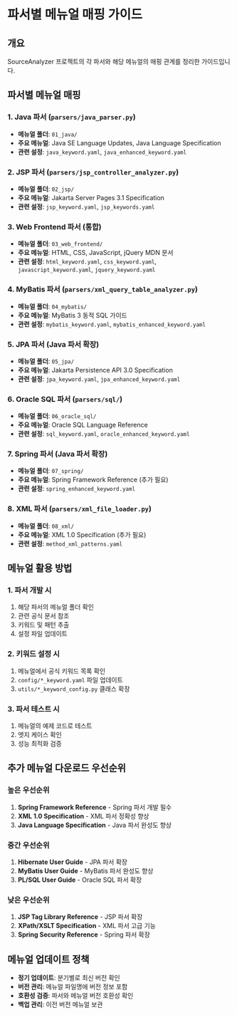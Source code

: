 # 파서별 메뉴얼 매핑 가이드

## 개요
SourceAnalyzer 프로젝트의 각 파서와 해당 메뉴얼의 매핑 관계를 정리한 가이드입니다.

## 파서별 메뉴얼 매핑

### 1. Java 파서 (`parsers/java_parser.py`)
- **메뉴얼 폴더**: `01_java/`
- **주요 메뉴얼**: Java SE Language Updates, Java Language Specification
- **관련 설정**: `java_keyword.yaml`, `java_enhanced_keyword.yaml`

### 2. JSP 파서 (`parsers/jsp_controller_analyzer.py`)
- **메뉴얼 폴더**: `02_jsp/`
- **주요 메뉴얼**: Jakarta Server Pages 3.1 Specification
- **관련 설정**: `jsp_keyword.yaml`, `jsp_keywords.yaml`

### 3. Web Frontend 파서 (통합)
- **메뉴얼 폴더**: `03_web_frontend/`
- **주요 메뉴얼**: HTML, CSS, JavaScript, jQuery MDN 문서
- **관련 설정**: `html_keyword.yaml`, `css_keyword.yaml`, `javascript_keyword.yaml`, `jquery_keyword.yaml`

### 4. MyBatis 파서 (`parsers/xml_query_table_analyzer.py`)
- **메뉴얼 폴더**: `04_mybatis/`
- **주요 메뉴얼**: MyBatis 3 동적 SQL 가이드
- **관련 설정**: `mybatis_keyword.yaml`, `mybatis_enhanced_keyword.yaml`

### 5. JPA 파서 (Java 파서 확장)
- **메뉴얼 폴더**: `05_jpa/`
- **주요 메뉴얼**: Jakarta Persistence API 3.0 Specification
- **관련 설정**: `jpa_keyword.yaml`, `jpa_enhanced_keyword.yaml`

### 6. Oracle SQL 파서 (`parsers/sql/`)
- **메뉴얼 폴더**: `06_oracle_sql/`
- **주요 메뉴얼**: Oracle SQL Language Reference
- **관련 설정**: `sql_keyword.yaml`, `oracle_enhanced_keyword.yaml`

### 7. Spring 파서 (Java 파서 확장)
- **메뉴얼 폴더**: `07_spring/`
- **주요 메뉴얼**: Spring Framework Reference (추가 필요)
- **관련 설정**: `spring_enhanced_keyword.yaml`

### 8. XML 파서 (`parsers/xml_file_loader.py`)
- **메뉴얼 폴더**: `08_xml/`
- **주요 메뉴얼**: XML 1.0 Specification (추가 필요)
- **관련 설정**: `method_xml_patterns.yaml`

## 메뉴얼 활용 방법

### 1. 파서 개발 시
1. 해당 파서의 메뉴얼 폴더 확인
2. 관련 공식 문서 참조
3. 키워드 및 패턴 추출
4. 설정 파일 업데이트

### 2. 키워드 설정 시
1. 메뉴얼에서 공식 키워드 목록 확인
2. `config/*_keyword.yaml` 파일 업데이트
3. `utils/*_keyword_config.py` 클래스 확장

### 3. 파서 테스트 시
1. 메뉴얼의 예제 코드로 테스트
2. 엣지 케이스 확인
3. 성능 최적화 검증

## 추가 메뉴얼 다운로드 우선순위

### 높은 우선순위
1. **Spring Framework Reference** - Spring 파서 개발 필수
2. **XML 1.0 Specification** - XML 파서 정확성 향상
3. **Java Language Specification** - Java 파서 완성도 향상

### 중간 우선순위
1. **Hibernate User Guide** - JPA 파서 확장
2. **MyBatis User Guide** - MyBatis 파서 완성도 향상
3. **PL/SQL User Guide** - Oracle SQL 파서 확장

### 낮은 우선순위
1. **JSP Tag Library Reference** - JSP 파서 확장
2. **XPath/XSLT Specification** - XML 파서 고급 기능
3. **Spring Security Reference** - Spring 파서 확장

## 메뉴얼 업데이트 정책

- **정기 업데이트**: 분기별로 최신 버전 확인
- **버전 관리**: 메뉴얼 파일명에 버전 정보 포함
- **호환성 검증**: 파서와 메뉴얼 버전 호환성 확인
- **백업 관리**: 이전 버전 메뉴얼 보관
